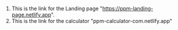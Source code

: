 1) This is the link for the Landing page "https://ppm-landing-page.netlify.app".
2) This is the link for the calculator "ppm-calculator-com.netlify.app"
